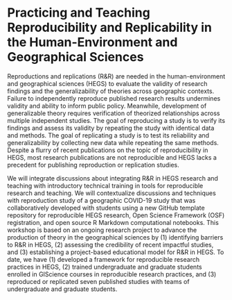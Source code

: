 # Practicing and Teaching Reproducibility and Replicability in the Human-Environment and Geographical Sciences

Reproductions and replications (R&R) are needed in the human-environment and geographical sciences (HEGS) to evaluate the validity of research findings and the generalizability of theories across geographic contexts.
Failure to independently reproduce published research results undermines validity and ability to inform public policy.
Meanwhile, development of generalizable theory requires verification of theorized relationships across multiple independent studies.
The goal of reproducing a study is to verify its findings and assess its validity by repeating the study with identical data and methods.
The goal of replicating a study is to test its reliability and generalizability by collecting new data while repeating the same methods.
Despite a flurry of recent publications on the topic of reproducibility in HEGS, most research publications are not reproducible and HEGS lacks a precedent for publishing reproduction or replication studies.

We will integrate discussions about integrating R&R in HEGS research and teaching with introductory technical training in tools for reproducible research and teaching.
We will contextualize discussions and techniques with reproduction study of a geographic COVID-19 study that was collaboratively developed with students using a new GitHub template repository for reproducible HEGS research, Open Science Framework (OSF) registration, and open source R Markdown computational notebooks.
This workshop is based on an ongoing research project to advance the production of theory in the geographical sciences by (1) identifying barriers to R&R in HEGS, (2) assessing the credibility of recent impactful studies, and (3) establishing a project-based educational model for R&R in HEGS.
To date, we have (1) developed a framework for reproducible research practices in HEGS, (2) trained undergraduate and graduate students enrolled in GIScience courses in reproducible research practices, and (3) reproduced or replicated seven published studies with teams of undergraduate and graduate students.
